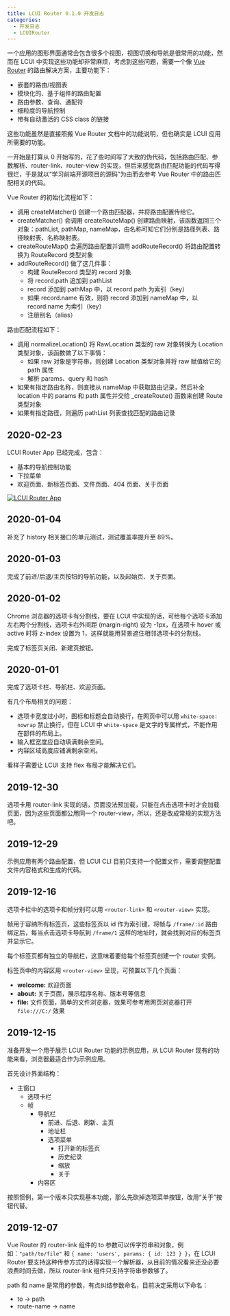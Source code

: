 ```yaml
---
title: LCUI Router 0.1.0 开发日志
categories:
  - 开发日志
  - LCUIRouter
---
```


一个应用的图形界面通常会包含很多个视图，视图切换和导航是很常用的功能，然而在 LCUI 中实现这些功能却非常麻烦，考虑到这些问题，需要一个像 [Vue Router](https://router.vuejs.org/zh/) 的路由解决方案，主要功能下：

- 嵌套的路由/视图表
- 模块化的、基于组件的路由配置
- 路由参数、查询、通配符
- 细粒度的导航控制
- 带有自动激活的 CSS class 的链接

这些功能虽然是直接照搬 Vue Router 文档中的功能说明，但也确实是 LCUI 应用所需要的功能。

一开始是打算从 0 开始写的，花了些时间写了大致的伪代码，包括路由匹配、参数解析、router-link、router-view 的实现，但后来感觉路由匹配功能的代码写得很烂，于是就以“学习前端开源项目的源码”为由而去参考 Vue Router 中的路由匹配相关的代码。

Vue Router 的初始化流程如下：

- 调用 createMatcher() 创建一个路由匹配器，并将路由配置传给它。
- createMatcher() 会调用 createRouteMap() 创建路由映射，该函数返回三个对象：pathList, pathMap, nameMap，由名称可知它们分别是路径列表、路径映射表、名称映射表。
- createRouteMap() 会遍历路由配置并调用 addRouteRecord() 将路由配置转换为 RouteRecord 类型对象
- addRouteRecord() 做了这几件事：
  - 构建 RouteRecord 类型的 record 对象
  - 将 record.path 追加到 pathList
  - record 添加到 pathMap 中，以 record.path 为索引（key）
  - 如果 record.name 有效，则将 record 添加到 nameMap 中，以 record.name 为索引（key）
  - 注册别名（alias）

路由匹配流程如下：

- 调用 normalizeLocation() 将 RawLocation 类型的 raw 对象转换为 Location 类型对象，该函数做了以下事情：
  - 如果 raw 对象是字符串，则创建 Location 类型对象并将 raw 赋值给它的 path 属性
  - 解析 params、query 和 hash
- 如果有指定路由名称，则直接从 nameMap 中获取路由记录，然后补全 location 中的 params 和 path 属性并交给 _createRoute() 函数来创建 Route 类型对象
- 如果有指定路径，则遍历 pathList 列表查找匹配的路由记录

## 2020-02-23

LCUI Router App 已经完成，包含：

- 基本的导航控制功能
- 下拉菜单
- 欢迎页面、新标签页面、文件页面、404 页面、关于页面

[![LCUI Router App](/static/images/devlog/lcui-router-app.gif "LCUI Router App")](/static/images/devlog/lcui-router-app.gif)

## 2020-01-04

补充了 history 相关接口的单元测试，测试覆盖率提升至 89%。

## 2020-01-03

完成了前进/后退/主页按钮的导航功能，以及起始页、关于页面。

## 2020-01-02

Chrome 浏览器的选项卡有分割线，要在 LCUI 中实现的话，可给每个选项卡添加左右两个分割线，选项卡右外间距 (margin-right) 设为 -1px，在选项卡 hover 或 active 时将 z-index 设置为 1，这样就能用背景遮住相邻选项卡的分割线。

完成了标签页关闭、新建页按钮。

## 2020-01-01

完成了选项卡栏、导航栏、欢迎页面。

有几个布局相关的问题：

- 选项卡宽度过小时，图标和标题会自动换行，在网页中可以用 `white-space: nowrap` 禁止换行，但在 LCUI 中 `white-space` 是文字的专属样式，不能作用在部件的布局上。
- 输入框宽度应自动填满剩余空间。
- 内容区域高度应铺满剩余空间。

看样子需要让 LCUI 支持 flex 布局才能解决它们。

## 2019-12-30

选项卡用 router-link 实现的话，页面没法预加载，只能在点击选项卡时才会加载页面，因为这些页面都公用同一个 router-view，所以，还是改成常规的实现方法吧。

## 2019-12-29

示例应用有两个路由配置，但 LCUI CLI 目前只支持一个配置文件，需要调整配置文件内容格式和生成的代码。

## 2019-12-16

选项卡栏中的选项卡和帧分别可以用 `<router-link>` 和 `<router-view>` 实现。

帧用于容纳所有标签页，这些标签页以 id 作为索引键，将帧与 `/frame/:id` 路由绑定后，每当点击选项卡导航到 `/frame/1` 这样的地址时，就会找到对应的标签页并显示它。

每个标签页都有独立的导航栏，这意味着要给每个标签页创建一个 router 实例。

标签页中的内容区用 `<router-view>` 呈现，可预置以下几个页面：

- **welcome:** 欢迎页面
- **about:** 关于页面，展示程序名称、版本号等信息
- **file:** 文件页面，简单的文件浏览器，效果可参考用网页浏览器打开 `file:///C:/` 效果

## 2019-12-15

准备开发一个用于展示 LCUI Router 功能的示例应用，从 LCUI Router 现有的功能来看，浏览器最适合作为示例应用。

首先设计界面结构：

- 主窗口
  - 选项卡栏
  - 帧
    - 导航栏
      - 前进、后退、刷新、主页
      - 地址栏
      - 选项菜单
        - 打开新的标签页
        - 历史纪录
        - 缩放
        - 关于
    - 内容区

按照惯例，第一个版本只实现基本功能，那么先砍掉选项菜单按钮，改用“关于”按钮代替。

## 2019-12-07

Vue Router 的 router-link 组件的 to 参数可以传字符串和对象，例如：`"path/to/file"` 和 `{ name: 'users', params: { id: 123 } }`，在 LCUI Router 要支持这种传参方式的话得实现一个解析器，从目前的情况看来还没必要浪费时间去做，所以 router-link 组件只支持字符串参数够了。

path 和 name 是常用的参数，有点纠结参数命名，目前决定采用以下命名：

- to -> path
- route-name -> name
